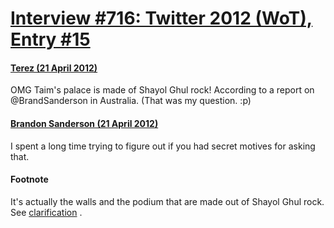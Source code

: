 # [Interview #716: Twitter 2012 (WoT), Entry #15](https://www.theoryland.com/intvmain.php?i=716#15)

#### [Terez (21 April 2012)](https://twitter.com/Terez27/status/193571562807504897)

OMG Taim's palace is made of Shayol Ghul rock! According to a report on @BrandSanderson in Australia. (That was my question. :p)

#### [Brandon Sanderson (21 April 2012)](https://twitter.com/BrandSanderson/status/193589883216990208)

I spent a long time trying to figure out if you had secret motives for asking that.

#### Footnote

It's actually the walls and the podium that are made out of Shayol Ghul rock. See
[clarification](http://www.theoryland.com/intvmain.php?i=753#2)
.

